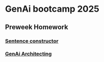 # GenAi bootcamp 2025

## Preweek Homework
### [Sentence constructor](https://github.com/FuniLfuni/free-genai-bootcamp-2025/tree/main/sentence-constructor)

### [GenAi Architecting](https://github.com/FuniLfuni/free-genai-bootcamp-2025/tree/main/Genai-architecting)
